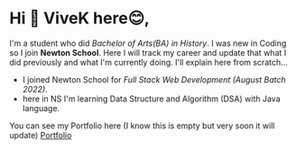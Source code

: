 # Hi 👋 ViveK here😊,

I'm a student who did *Bachelor of Arts(BA) in History*. I was new in Coding so I join **Newton School**. Here I will track my career and update that what I did previously and what I'm currently doing.
I'll explain here from scratch...
  - I joined Newton School for *Full Stack Web Development (August Batch 2022)*.
  - here in NS I'm learning Data Structure and Algorithm (DSA) with Java language.

You can see my Portfolio here (I know this is empty but very soon it will update) [Portfolio](https://www.github.com/GitsOfVivek/MyPortfolio)
